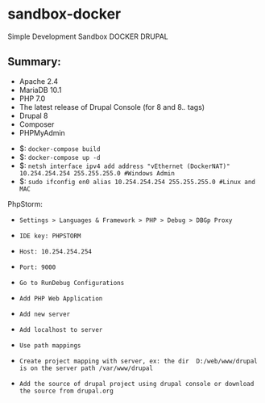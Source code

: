sandbox-docker
===============

Simple Development Sandbox DOCKER DRUPAL

Summary:
--------

* Apache 2.4
* MariaDB 10.1
* PHP 7.0
* The latest release of Drupal Console (for 8 and 8.*.* tags)
* Drupal 8
* Composer
* PHPMyAdmin


- $: `docker-compose build`
- $: `docker-compose up -d`
- $: `netsh interface ipv4 add address "vEthernet (DockerNAT)" 10.254.254.254 255.255.255.0 #Windows Admin`
- $: `sudo ifconfig en0 alias 10.254.254.254 255.255.255.0 #Linux and MAC`


PhpStorm:
- `Settings > Languages & Framework > PHP > Debug > DBGp Proxy`
- `IDE key: PHPSTORM`
- `Host: 10.254.254.254`
- `Port: 9000`

- `Go to RunDebug Configurations`
- `Add PHP Web Application`
- `Add new server`
- `Add localhost to server`
- `Use path mappings`
- `Create project mapping with server, ex: the dir  D:/web/www/drupal is on the server path /var/www/drupal `
- `Add the source of drupal project using drupal console or download the source from drupal.org`

